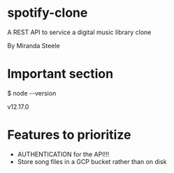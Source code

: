 # spotify-clone
A REST API to service a digital music library clone

By Miranda Steele


# Important section

$ node --version

v12.17.0


# Features to prioritize

* AUTHENTICATION for the API!!!
* Store song files in a GCP bucket rather than on disk

